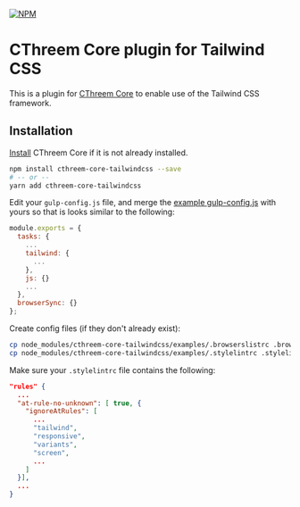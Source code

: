 [![NPM](https://nodei.co/npm/cthreem-core-tailwindcss.png)](https://nodei.co/npm/cthreem-core-tailwindcss/)

# CThreem Core plugin for Tailwind CSS

This is a plugin for [CThreem Core](https://github.com/chapter-three/cthreem-core) to enable use of the Tailwind CSS framework.

## Installation

[Install](https://github.com/chapter-three/cthreem-core#installation) CThreem Core if it is not already installed.

```bash
npm install cthreem-core-tailwindcss --save
# -- or --
yarn add cthreem-core-tailwindcss
```

Edit your `gulp-config.js` file, and merge the [example gulp-config.js](examples/gulp-config.js) with yours so that is looks similar to the following:

```js
module.exports = {
  tasks: {
    ...
    tailwind: {
      ...
    },
    js: {}
    ...
  },
  browserSync: {}
};
```

Create config files (if they don't already exist):

```bash
cp node_modules/cthreem-core-tailwindcss/examples/.browserslistrc .browserslistrc
cp node_modules/cthreem-core-tailwindcss/examples/.stylelintrc .stylelintrc
```

Make sure your `.stylelintrc` file contains the following:

```json
"rules" {
  ...
  "at-rule-no-unknown": [ true, {
    "ignoreAtRules": [
      ...
      "tailwind",
      "responsive",
      "variants",
      "screen",
      ...
    ]
  }],
  ...
}
```
